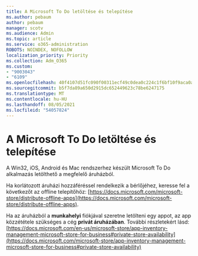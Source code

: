 ```yaml
---
title: A Microsoft To Do letöltése és telepítése
ms.author: pebaum
author: pebaum
manager: scotv
ms.audience: Admin
ms.topic: article
ms.service: o365-administration
ROBOTS: NOINDEX, NOFOLLOW
localization_priority: Priority
ms.collection: Adm_O365
ms.custom:
- "9003043"
- "6109"
ms.openlocfilehash: 40f4107d51fc090f00311ecf49c0dea0c224c1f6bf10f9aca0a0e04931e91e11
ms.sourcegitcommit: b5f7da89a650d2915dc652449623c78be6247175
ms.translationtype: MT
ms.contentlocale: hu-HU
ms.lasthandoff: 08/05/2021
ms.locfileid: "54057824"
---
```

# <a name="how-to-download-and-install-microsoft-to-do"></a>A Microsoft To Do letöltése és telepítése

A Win32, iOS, Android és Mac rendszerhez készült Microsoft To Do alkalmazás letölthető a megfelelő áruházból.

Ha korlátozott áruházi hozzáféréssel rendelkezik a bérlőjéhez, keresse fel a következőt az offline telepítőhöz: [https://docs.microsoft.com/microsoft-store/distribute-offline-apps](https://docs.microsoft.com/microsoft-store/distribute-offline-apps).

Ha az áruházból a **munkahelyi** fiókjával szeretne letölteni egy appot, az app közzététele szükséges a cég **privát áruházában**. További részletekért lásd: [https://docs.microsoft.com/en-us/microsoft-store/app-inventory-management-microsoft-store-for-business#private-store-availability](https://docs.microsoft.com/microsoft-store/app-inventory-management-microsoft-store-for-business#private-store-availability)